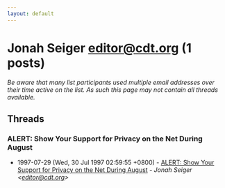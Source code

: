 ```yaml
---
layout: default
---
```


# Jonah Seiger <editor@cdt.org> (1 posts)

_Be aware that many list participants used multiple email addresses over their time active on the list. As such this page may not contain all threads available._

## Threads

### ALERT: Show Your Support for Privacy on the Net During August
+ 1997-07-29 (Wed, 30 Jul 1997 02:59:55 +0800) - [ALERT: Show Your Support for Privacy on the Net During August](/archive/1997/07/dd0bae95bbc3158d2788dc2b8785e93c41dc120aeb72b17d2a18aad7cf6af93c) - _Jonah Seiger \<editor@cdt.org\>_

